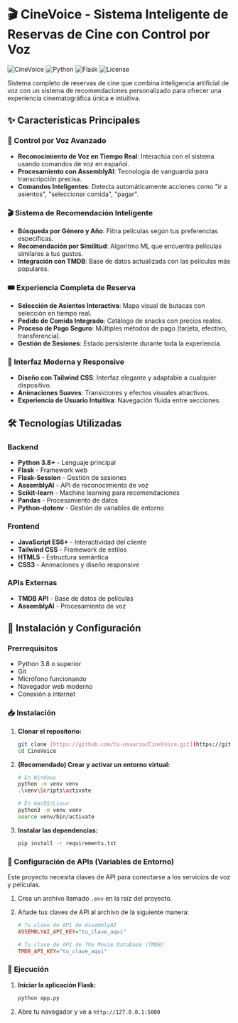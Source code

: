 # 🎬 CineVoice - Sistema Inteligente de Reservas de Cine con Control por Voz

![CineVoice](https://img.shields.io/badge/CineVoice-v1.0-yellow)
![Python](https://img.shields.io/badge/Python-3.8%2B-blue)
![Flask](https://img.shields.io/badge/Flask-2.3.0-green)
![License](https://img.shields.io/badge/Licencia-MIT-orange)

Sistema completo de reservas de cine que combina inteligencia artificial de voz con un sistema de recomendaciones personalizado para ofrecer una experiencia cinematográfica única e intuitiva.
  
## ✨ Características Principales

### 🎤 Control por Voz Avanzado

- **Reconocimiento de Voz en Tiempo Real**: Interactúa con el sistema usando comandos de voz en español.
- **Procesamiento con AssemblyAI**: Tecnología de vanguardia para transcripción precisa.
- **Comandos Inteligentes**: Detecta automáticamente acciones como "ir a asientos", "seleccionar comida", "pagar".

### 🎬 Sistema de Recomendación Inteligente

- **Búsqueda por Género y Año**: Filtra películas según tus preferencias específicas.
- **Recomendación por Similitud**: Algoritmo ML que encuentra películas similares a tus gustos.
- **Integración con TMDB**: Base de datos actualizada con las películas más populares.

### 🎟️ Experiencia Completa de Reserva

- **Selección de Asientos Interactiva**: Mapa visual de butacas con selección en tiempo real.
- **Pedido de Comida Integrado**: Catálogo de snacks con precios reales.
- **Proceso de Pago Seguro**: Múltiples métodos de pago (tarjeta, efectivo, transferencia).
- **Gestión de Sesiones**: Estado persistente durante toda la experiencia.

### 🎨 Interfaz Moderna y Responsive

- **Diseño con Tailwind CSS**: Interfaz elegante y adaptable a cualquier dispositivo.
- **Animaciones Suaves**: Transiciones y efectos visuales atractivos.
- **Experiencia de Usuario Intuitiva**: Navegación fluida entre secciones.

## 🛠️ Tecnologías Utilizadas

### Backend

- **Python 3.8+** - Lenguaje principal
- **Flask** - Framework web
- **Flask-Session** - Gestión de sesiones
- **AssemblyAI** - API de reconocimiento de voz
- **Scikit-learn** - Machine learning para recomendaciones
- **Pandas** - Procesamiento de datos
- **Python-dotenv** - Gestión de variables de entorno

### Frontend

- **JavaScript ES6+** - Interactividad del cliente
- **Tailwind CSS** - Framework de estilos
- **HTML5** - Estructura semántica
- **CSS3** - Animaciones y diseño responsive

### APIs Externas

- **TMDB API** - Base de datos de películas
- **AssemblyAI** - Procesamiento de voz

## 🚀 Instalación y Configuración

### Prerrequisitos

- Python 3.8 o superior
- Git
- Micrófono funcionando
- Navegador web moderno
- Conexión a internet

### 📥 Instalación

1.  **Clonar el repositorio:**
    ```bash
    git clone [https://github.com/tu-usuario/CineVoice.git](https://github.com/tu-usuario/CineVoice.git)
    cd CineVoice
    ```

2.  **(Recomendado) Crear y activar un entorno virtual:**
    ```bash
    # En Windows
    python -m venv venv
    .\venv\Scripts\activate
    
    # En macOS/Linux
    python3 -m venv venv
    source venv/bin/activate
    ```

3.  **Instalar las dependencias:**
    ```bash
    pip install -r requirements.txt
    ```

### 🔑 Configuración de APIs (Variables de Entorno)

Este proyecto necesita claves de API para conectarse a los servicios de voz y películas.

1.  Crea un archivo llamado `.env` en la raíz del proyecto.
2.  Añade tus claves de API al archivo de la siguiente manera:

    ```ini
    # Tu clave de API de AssemblyAI
    ASSEMBLYAI_API_KEY="tu_clave_aqui"
    
    # Tu clave de API de The Movie Database (TMDB)
    TMDB_API_KEY="tu_clave_aqui"
    ```

### 🏃 Ejecución

1.  **Iniciar la aplicación Flask:**
    ```bash
    python app.py
    ```
2.  Abre tu navegador y ve a `http://127.0.0.1:5000`
